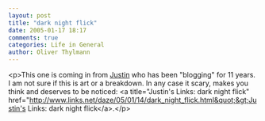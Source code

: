 ```yaml
---
layout: post
title: "dark night flick"
date: 2005-01-17 18:17
comments: true
categories: Life in General
author: Oliver Thylmann
---
```



&lt;p&gt;This one is coming in from [Justin](http://www.links.net/re/) who has been &quot;blogging&quot; for 11 years. I am not sure if this is art or a breakdown. In any case it scary, makes you think and deserves to be noticed: &lt;a title=&quot;Justin's Links: dark night flick&quot; href=&quot;http://www.links.net/daze/05/01/14/dark_night_flick.html&quot;&gt;Justin's Links: dark night flick&lt;/a&gt;.&lt;/p&gt;


